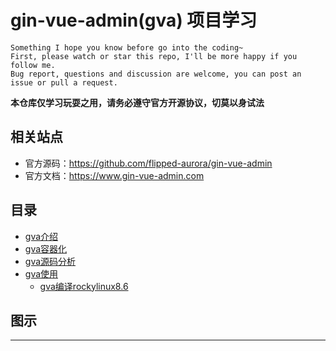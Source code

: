# gin-vue-admin(gva) 项目学习

```
Something I hope you know before go into the coding~
First, please watch or star this repo, I'll be more happy if you follow me.
Bug report, questions and discussion are welcome, you can post an issue or pull a request.
```

**本仓库仅学习玩耍之用，请务必遵守官方开源协议，切莫以身试法**


## 相关站点

* 官方源码：<https://github.com/flipped-aurora/gin-vue-admin>
* 官方文档：<https://www.gin-vue-admin.com>

## 目录


* [gva介绍](docs/gva介绍.md)
* [gva容器化](docs/gva容器化.md)
* [gva源码分析](docs/gva源码分析.md)
* [gva使用](docs/gva使用.md)
    * [gva编译rockylinux8.6](docs/gva使用/gva编译rockylinux8_6.md)






## 图示












---
